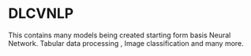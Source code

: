 # DLCVNLP

This contains many models being created starting form basis Neural Network. Tabular data processing , Image classification and many more.
